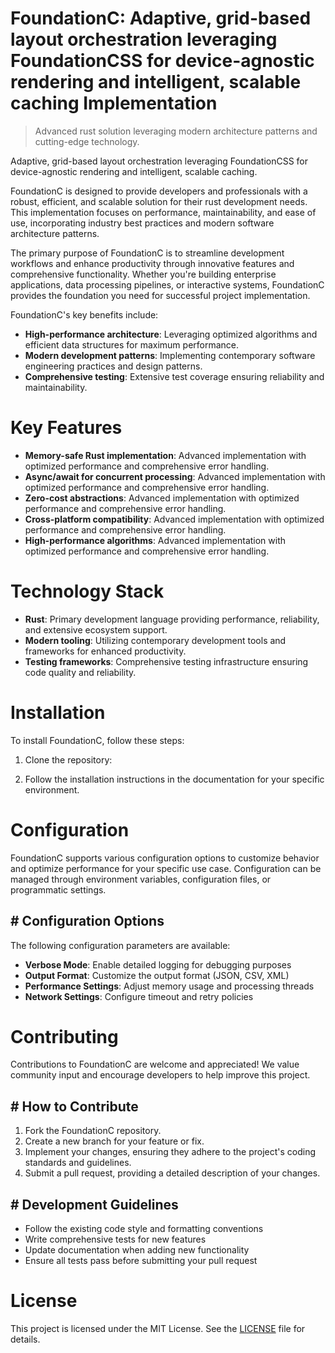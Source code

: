 <!-- fallback_FoundationC_20251026194555_57469 -->

# FoundationC: Adaptive, grid-based layout orchestration leveraging FoundationCSS for device-agnostic rendering and intelligent, scalable caching Implementation
> Advanced rust solution leveraging modern architecture patterns and cutting-edge technology.

Adaptive, grid-based layout orchestration leveraging FoundationCSS for device-agnostic rendering and intelligent, scalable caching.

FoundationC is designed to provide developers and professionals with a robust, efficient, and scalable solution for their rust development needs. This implementation focuses on performance, maintainability, and ease of use, incorporating industry best practices and modern software architecture patterns.

The primary purpose of FoundationC is to streamline development workflows and enhance productivity through innovative features and comprehensive functionality. Whether you're building enterprise applications, data processing pipelines, or interactive systems, FoundationC provides the foundation you need for successful project implementation.

FoundationC's key benefits include:

* **High-performance architecture**: Leveraging optimized algorithms and efficient data structures for maximum performance.
* **Modern development patterns**: Implementing contemporary software engineering practices and design patterns.
* **Comprehensive testing**: Extensive test coverage ensuring reliability and maintainability.

# Key Features

* **Memory-safe Rust implementation**: Advanced implementation with optimized performance and comprehensive error handling.
* **Async/await for concurrent processing**: Advanced implementation with optimized performance and comprehensive error handling.
* **Zero-cost abstractions**: Advanced implementation with optimized performance and comprehensive error handling.
* **Cross-platform compatibility**: Advanced implementation with optimized performance and comprehensive error handling.
* **High-performance algorithms**: Advanced implementation with optimized performance and comprehensive error handling.

# Technology Stack

* **Rust**: Primary development language providing performance, reliability, and extensive ecosystem support.
* **Modern tooling**: Utilizing contemporary development tools and frameworks for enhanced productivity.
* **Testing frameworks**: Comprehensive testing infrastructure ensuring code quality and reliability.

# Installation

To install FoundationC, follow these steps:

1. Clone the repository:


2. Follow the installation instructions in the documentation for your specific environment.

# Configuration

FoundationC supports various configuration options to customize behavior and optimize performance for your specific use case. Configuration can be managed through environment variables, configuration files, or programmatic settings.

## # Configuration Options

The following configuration parameters are available:

* **Verbose Mode**: Enable detailed logging for debugging purposes
* **Output Format**: Customize the output format (JSON, CSV, XML)
* **Performance Settings**: Adjust memory usage and processing threads
* **Network Settings**: Configure timeout and retry policies

# Contributing

Contributions to FoundationC are welcome and appreciated! We value community input and encourage developers to help improve this project.

## # How to Contribute

1. Fork the FoundationC repository.
2. Create a new branch for your feature or fix.
3. Implement your changes, ensuring they adhere to the project's coding standards and guidelines.
4. Submit a pull request, providing a detailed description of your changes.

## # Development Guidelines

* Follow the existing code style and formatting conventions
* Write comprehensive tests for new features
* Update documentation when adding new functionality
* Ensure all tests pass before submitting your pull request

# License

This project is licensed under the MIT License. See the [LICENSE](https://github.com/demaagro/FoundationC/blob/main/LICENSE) file for details.
